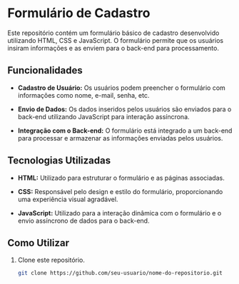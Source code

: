 # Formulário de Cadastro

Este repositório contém um formulário básico de cadastro desenvolvido utilizando HTML, CSS e JavaScript. O formulário permite que os usuários insiram informações e as enviem para o back-end para processamento.

## Funcionalidades

- **Cadastro de Usuário:** Os usuários podem preencher o formulário com informações como nome, e-mail, senha, etc.

- **Envio de Dados:** Os dados inseridos pelos usuários são enviados para o back-end utilizando JavaScript para interação assíncrona.

- **Integração com o Back-end:** O formulário está integrado a um back-end para processar e armazenar as informações enviadas pelos usuários.

## Tecnologias Utilizadas

- **HTML:** Utilizado para estruturar o formulário e as páginas associadas.

- **CSS:** Responsável pelo design e estilo do formulário, proporcionando uma experiência visual agradável.

- **JavaScript:** Utilizado para a interação dinâmica com o formulário e o envio assíncrono de dados para o back-end.

## Como Utilizar

1. Clone este repositório.
   ```bash
   git clone https://github.com/seu-usuario/nome-do-repositorio.git
